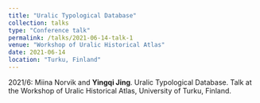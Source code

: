 ```yaml
---
title: "Uralic Typological Database"
collection: talks
type: "Conference talk"
permalink: /talks/2021-06-14-talk-1
venue: "Workshop of Uralic Historical Atlas"
date: 2021-06-14
location: "Turku, Finland"
---
```


2021/6: Miina Norvik  and **Yingqi Jing**. Uralic Typological Database. Talk at the Workshop of Uralic Historical Atlas, University of Turku, Finland.

